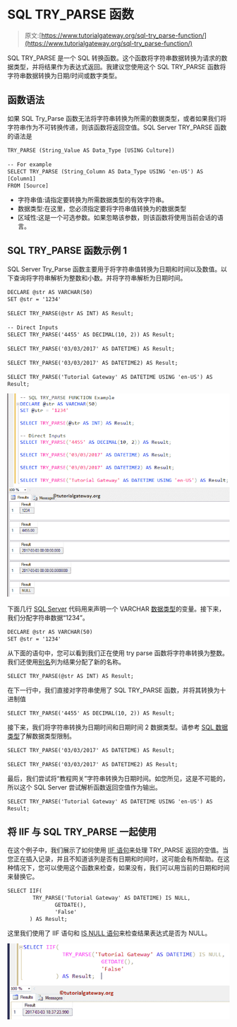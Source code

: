 # SQL TRY_PARSE 函数

> 原文:[https://www.tutorialgateway.org/sql-try_parse-function/](https://www.tutorialgateway.org/sql-try_parse-function/)

SQL TRY_PARSE 是一个 SQL 转换函数。这个函数将字符串数据转换为请求的数据类型，并将结果作为表达式返回。我建议您使用这个 SQL TRY_PARSE 函数将字符串数据转换为日期/时间或数字类型。

## 函数语法

如果 SQL Try_Parse 函数无法将字符串转换为所需的数据类型，或者如果我们将字符串作为不可转换传递，则该函数将返回空值。SQL Server TRY_PARSE 函数的语法是

```
TRY_PARSE (String_Value AS Data_Type [USING Culture])

-- For example
SELECT TRY_PARSE (String_Column AS Data_Type USING 'en-US') AS [Column1]
FROM [Source]
```

*   字符串值:请指定要转换为所需数据类型的有效字符串。
*   数据类型:在这里，您必须指定要将字符串值转换为的数据类型
*   区域性:这是一个可选参数。如果忽略该参数，则该函数将使用当前会话的语言。

## SQL TRY_PARSE 函数示例 1

SQL Server Try_Parse 函数主要用于将字符串值转换为日期和时间以及数值。以下查询将字符串解析为整数和小数。并将字符串解析为日期时间。

```
DECLARE @str AS VARCHAR(50)
SET @str = '1234'

SELECT TRY_PARSE(@str AS INT) AS Result; 

-- Direct Inputs
SELECT TRY_PARSE('4455' AS DECIMAL(10, 2)) AS Result; 

SELECT TRY_PARSE('03/03/2017' AS DATETIME) AS Result;  

SELECT TRY_PARSE('03/03/2017' AS DATETIME2) AS Result; 

SELECT TRY_PARSE('Tutorial Gateway' AS DATETIME USING 'en-US') AS Result;
```

![SQL TRY_PARSE Function 1](img/9a4348b2fd642c490821b205f4bd5613.png)

下面几行 [SQL Server](https://www.tutorialgateway.org/sql/) 代码用来声明一个 VARCHAR [数据类型](https://www.tutorialgateway.org/sql-data-types/)的变量。接下来，我们分配字符串数据“1234”。

```
DECLARE @str AS VARCHAR(50)
SET @str = '1234'
```

从下面的语句中，您可以看到我们正在使用 try parse 函数将字符串转换为整数。我们还使用[别名](https://www.tutorialgateway.org/sql-alias/)列为结果分配了新的名称。

```
SELECT TRY_PARSE(@str AS INT) AS Result;
```

在下一行中，我们直接对字符串使用了 SQL TRY_PARSE 函数，并将其转换为十进制值

```
SELECT TRY_PARSE('4455' AS DECIMAL(10, 2)) AS Result;
```

接下来，我们将字符串转换为日期时间和日期时间 2 数据类型。请参考 [SQL 数据类型](https://www.tutorialgateway.org/sql-data-types/)了解数据类型限制。

```
SELECT TRY_PARSE('03/03/2017' AS DATETIME) AS Result;  

SELECT TRY_PARSE('03/03/2017' AS DATETIME2) AS Result;
```

最后，我们尝试将“教程网关”字符串转换为日期时间。如您所见，这是不可能的，所以这个 SQL Server 尝试解析函数返回空值作为输出。

```
SELECT TRY_PARSE('Tutorial Gateway' AS DATETIME USING 'en-US') AS Result;
```

## 将 IIF 与 SQL TRY_PARSE 一起使用

在这个例子中，我们展示了如何使用 [IIF 语句](https://www.tutorialgateway.org/sql-iif-function/)来处理 TRY_PARSE 返回的空值。当您正在插入记录，并且不知道该列是否有日期和时间时，这可能会有所帮助。在这种情况下，您可以使用这个函数来检查，如果没有，我们可以用当前的日期和时间来替换它。

```
SELECT IIF(
	    TRY_PARSE('Tutorial Gateway' AS DATETIME) IS NULL, 
		       GETDATE(), 
		       'False'
	   ) AS Result;
```

这里我们使用了 IIF 语句和 [IS NULL 语句](https://www.tutorialgateway.org/sql-is-null-function/)来检查结果表达式是否为 NULL。

![SQL TRY_PARSE Function 2](img/d8c13db19db605b8b700b1ffff275bc2.png)